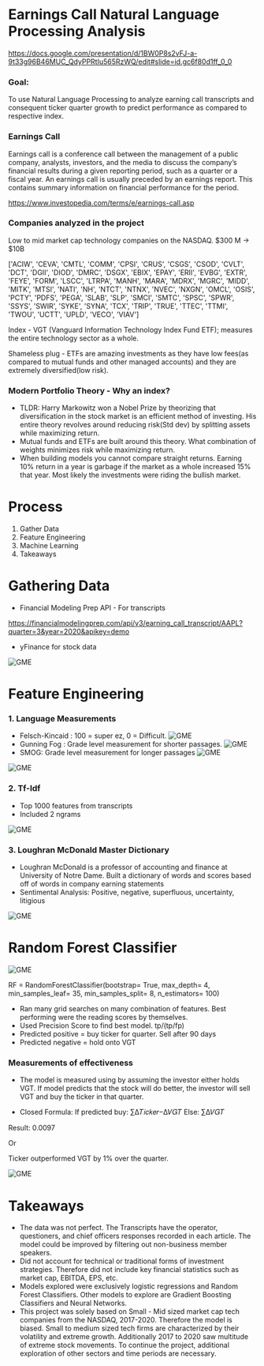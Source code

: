 # Earnings Call Natural Language Processing Analysis




https://docs.google.com/presentation/d/1BW0P8s2vFJ-a-9t33g96B46MUC_QdyPPRtIu565RzWQ/edit#slide=id.gc6f80d1ff_0_0

### Goal:
To use Natural Language Processing to analyze earning call transcripts and consequent ticker quarter growth to predict performance as compared to respective index. 

### Earnings Call
Earnings call is a conference call between the management of a public company, analysts, investors, and the media to discuss the company’s financial results during a given reporting period, such as a quarter or a fiscal year. An earnings call is usually preceded by an earnings report. This contains summary information on financial performance for the period.

https://www.investopedia.com/terms/e/earnings-call.asp

### Companies analyzed in the project

Low to mid market cap technology companies on the NASDAQ. $300 M -> $10B

['ACIW', 'CEVA', 'CMTL', 'COMM', 'CPSI', 'CRUS', 'CSGS', 'CSOD', 'CVLT', 'DCT', 'DGII', 'DIOD', 'DMRC', 'DSGX', 'EBIX', 'EPAY', 'ERII', 'EVBG', 'EXTR', 'FEYE', 'FORM', 'LSCC', 'LTRPA', 'MANH', 'MARA', 'MDRX', 'MGRC', 'MIDD', 'MITK', 'MTSI', 'NATI', 'NH', 'NTCT', 'NTNX', 'NVEC', 'NXGN', 'OMCL', 'OSIS', 'PCTY', 'PDFS', 'PEGA', 'SLAB', 'SLP', 'SMCI', 'SMTC', 'SPSC', 'SPWR', 'SSYS', 'SWIR', 'SYKE', 'SYNA', 'TCX', 'TRIP', 'TRUE', 'TTEC', 'TTMI', 'TWOU', 'UCTT', 'UPLD', 'VECO', 'VIAV']

Index - VGT (Vanguard Information Technology Index Fund ETF); measures the entire technology sector as a whole.

Shameless plug - ETFs are amazing investments as they have low fees(as compared to mutual funds and other managed accounts) and they are extremely diversified(low risk).

### Modern Portfolio Theory - Why an index?

* TLDR: Harry Markowitz won a Nobel Prize by theorizing that diversification in the stock market is an efficient method of investing. His entire theory revolves around reducing risk(Std dev) by splitting assets while maximizing return. 
* Mutual funds and ETFs are built around this theory. What combination of weights minimizes risk while maximizing return. 
* When building models you cannot compare straight returns. Earning 10% return in a year is garbage if the market as a whole increased 15% that year. Most likely the investments were riding the bullish market.

# Process
1. Gather Data
2. Feature Engineering
3. Machine Learning
4. Takeaways

# Gathering Data

* Financial Modeling Prep API - For transcripts

https://financialmodelingprep.com/api/v3/earning_call_transcript/AAPL?quarter=3&year=2020&apikey=demo

* yFinance for stock data

![GME](https://github.com/daniellkennett/Earnings_Call_NLP_Analysis/blob/main/images/Data.png)

# Feature Engineering

### 1. Language Measurements
* Felsch-Kincaid : 100 = super ez, 0 = Difficult. 
![GME](https://github.com/daniellkennett/Earnings_Call_NLP_Analysis/blob/main/images/Flesch.png?raw=true)
* Gunning Fog : Grade level measurement for shorter passages. 
![GME](https://github.com/daniellkennett/Earnings_Call_NLP_Analysis/blob/main/images/Gunning%20Fog.png)
* SMOG: Grade level measurement for longer passages
![GME](https://github.com/daniellkennett/Earnings_Call_NLP_Analysis/blob/main/images/SMOG.png)



![GME](https://github.com/daniellkennett/Earnings_Call_NLP_Analysis/blob/main/images/Lexicon_measurements.png)


### 2. Tf-Idf
* Top 1000 features from transcripts
* Included 2 ngrams

![GME](https://github.com/daniellkennett/Earnings_Call_NLP_Analysis/blob/main/images/tfidf.png)

### 3. Loughran McDonald Master Dictionary
* Loughran McDonald is a professor of accounting and finance at University of Notre Dame. Built a dictionary of words and scores based off of words in company earning statements 
* Sentimental Analysis: Positive, negative, superfluous, uncertainty, litigious


![GME](https://github.com/daniellkennett/Earnings_Call_NLP_Analysis/blob/main/images/Sent.png)

# Random Forest Classifier


![GME](https://github.com/daniellkennett/Earnings_Call_NLP_Analysis/blob/main/images/ROC.png)

   RF = RandomForestClassifier(bootstrap= True, 
						max_depth= 4, 
						min_samples_leaf= 35,
						min_samples_split= 8,
						n_estimators= 100)
* Ran many grid searches on many combination of features. Best performing were the reading scores by themselves. 
* Used Precision Score to find best model. tp/(tp/fp)
* Predicted positive = buy ticker for quarter. Sell after 90 days
* Predicted negative = hold onto VGT

### Measurements of effectiveness
* The model is measured using by assuming the investor either holds VGT. If model predicts that the stock will do better, the investor will sell VGT and buy the ticker in that quarter.

* Closed Formula:
If predicted buy:	∑Δ𝑇𝑖𝑐𝑘𝑒𝑟−Δ𝑉𝐺𝑇
Else: 			∑Δ𝑉𝐺𝑇

Result: 0.0097

Or

Ticker outperformed VGT by 1% over the quarter. 


![GME](https://github.com/daniellkennett/Earnings_Call_NLP_Analysis/blob/main/images/Sim2.png)

# Takeaways
* The data was not perfect. The Transcripts have the operator, questioners, and chief officers responses recorded in each article. The model could be improved by filtering out non-business member speakers.
* Did not account for technical or traditional forms of investment strategies. Therefore did not include key financial statistics such as market cap, EBITDA, EPS, etc.
* Models explored were exclusively logistic regressions and Random Forest Classifiers. Other models to explore are Gradient Boosting Classifiers and Neural Networks.
* This project was solely based on Small - Mid sized market cap tech companies from the NASDAQ, 2017-2020. Therefore the model is biased. Small to medium sized tech firms are characterized by their volatility and extreme growth. Additionally 2017 to 2020 saw multitude of extreme stock movements. To continue the project, additional exploration of other sectors and time periods are necessary. 






